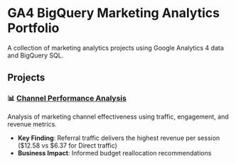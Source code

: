 # GA4 BigQuery Marketing Analytics Portfolio

A collection of marketing analytics projects using Google Analytics 4 data and BigQuery SQL.

## Projects

### 📊 [Channel Performance Analysis](./channel-performance-analysis/)
Analysis of marketing channel effectiveness using traffic, engagement, and revenue metrics.
- **Key Finding**: Referral traffic delivers the highest revenue per session ($12.58 vs $6.37 for Direct traffic)
- **Business Impact**: Informed budget reallocation recommendations
